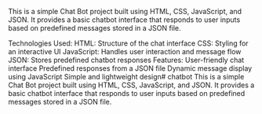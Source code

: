 This is a simple Chat Bot project built using HTML, CSS, JavaScript, and JSON. It provides a basic chatbot interface that responds to user inputs based on predefined messages stored in a JSON file.

Technologies Used:
HTML: Structure of the chat interface
CSS: Styling for an interactive UI
JavaScript: Handles user interaction and message flow
JSON: Stores predefined chatbot responses
Features:
 User-friendly chat interface
 Predefined responses from a JSON file
 Dynamic message display using JavaScript
 Simple and lightweight design# chatbot
This is a simple Chat Bot project built using HTML, CSS, JavaScript, and JSON. It provides a basic chatbot interface that responds to user inputs based on predefined messages stored in a JSON file.
